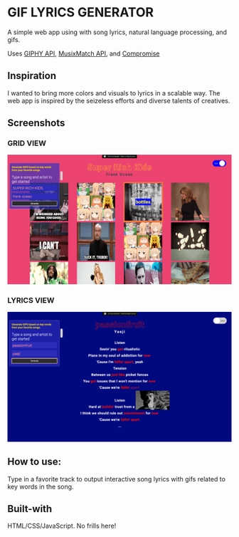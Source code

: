 # GIF LYRICS GENERATOR
A simple web app using with song lyrics, natural language processing, and gifs. 

Uses [GIPHY API](https://developers.giphy.com/), [MusixMatch API](https://developer.musixmatch.com/), and [Compromise](http://compromise.cool/) 

## Inspiration 
I wanted to bring more colors and visuals to lyrics in a scalable way. The web app is inspired by the seizeless efforts and diverse talents of creatives.

## Screenshots

### GRID VIEW
![Grid View](/screens/gridView-min.png?raw=true "Grid View")

### LYRICS VIEW
![Lyrics View](/screens/lyricsView-min.png?raw=true "Lyrics View")

## How to use: 
Type in a favorite track to output interactive song lyrics with gifs related to key words in the song.



## Built-with

HTML/CSS/JavaScript. No frills here!


#### 


